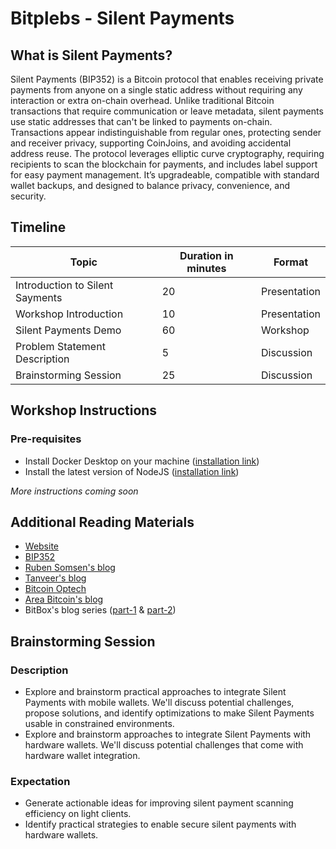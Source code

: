 # Bitplebs - Silent Payments

## What is Silent Payments?

Silent Payments (BIP352) is a Bitcoin protocol that enables receiving private payments from anyone on a single static address without requiring any interaction or extra on-chain overhead. Unlike traditional Bitcoin transactions that require communication or leave metadata, silent payments use static addresses that can't be linked to payments on-chain. Transactions appear indistinguishable from regular ones, protecting sender and receiver privacy, supporting CoinJoins, and avoiding accidental address reuse. The protocol leverages elliptic curve cryptography, requiring recipients to scan the blockchain for payments, and includes label support for easy payment management. It’s upgradeable, compatible with standard wallet backups, and designed to balance privacy, convenience, and security.


## Timeline

| Topic                            | Duration in minutes   | Format       |
| -------------------------------- | --------------------- | ------------ |
| Introduction to Silent Sayments  | 20                    | Presentation |
| Workshop Introduction            | 10                    | Presentation |
| Silent Payments Demo             | 60                    | Workshop     |
| Problem Statement Description    | 5                     | Discussion   |
| Brainstorming Session            | 25                    | Discussion   |

## Workshop Instructions

### Pre-requisites

- Install Docker Desktop on your machine ([installation link](https://www.docker.com))
- Install the latest version of NodeJS ([installation link](https://nodejs.org/en/download))

_More instructions coming soon_

## Additional Reading Materials

- [Website](https://silentpayments.xyz)
- [BIP352](https://github.com/bitcoin/bips/blob/master/bip-0352.mediawiki)
- [Ruben Somsen's blog](https://gist.github.com/RubenSomsen/c43b79517e7cb701ebf77eec6dbb46b8)
- [Tanveer's blog](https://gist.github.com/notTanveer/129868e2c039cda3ff13d1b7547a02df)
- [Bitcoin Optech](https://bitcoinops.org/en/topics/silent-payments/)
- [Area Bitcoin's blog](https://blog.areabitcoin.co/silent-payments/)
- BitBox's blog series ([part-1](https://bitbox.swiss/blog/understanding-silent-payments-part-one/) & [part-2](https://bitbox.swiss/blog/understanding-silent-payments-part-two/))

## Brainstorming Session

### Description

- Explore and brainstorm practical approaches to integrate Silent Payments with mobile wallets. We'll discuss potential challenges, propose solutions, and identify optimizations to make Silent Payments usable in constrained environments.
- Explore and brainstorm approaches to integrate Silent Payments with hardware wallets. We'll discuss potential challenges that come with hardware wallet integration.

### Expectation

- Generate actionable ideas for improving silent payment scanning efficiency on light clients.
- Identify practical strategies to enable secure silent payments with hardware wallets.


